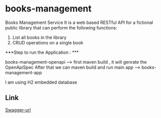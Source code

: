# books-management
Books Management Service
It is a web based RESTful API for a fictional public library that can perform the
following functions:
1. List all books in the library
2. CRUD operations on a single book

***Step to run the Application : ***

books-management-openapi  --> first maven build , it will genrate the OpenApiSpec 
After that we can maven build and run main app --> books-management-app

I am using H2 embedded database


## Link

[Swagger-url](http://localhost:8081/swagger-ui/index.html)

